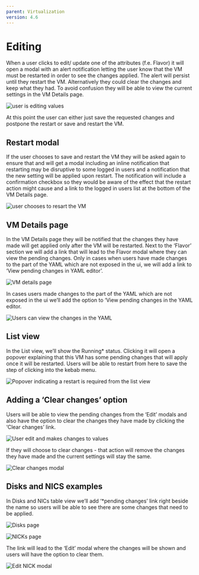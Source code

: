 ```yaml
---
parent: Virtualization
version: 4.6
---
```


# Editing

When a user clicks to edit/ update one of the attributes (f.e. Flavor) it will open a modal with an alert notification letting the user know that the VM must be restarted in order to see the changes applied. The alert will persist until they restart the VM.
Alternatively they could clear the changes and keep what they had.
To avoid confusion they will be able to view the current settings in the VM Details page.

![user is editing values](img/EditOriginal.png)

At this point the user can either just save the requested changes and postpone the restart or save and restart the VM.

## Restart modal

If the user chooses to save and restart the VM they will be asked again to ensure that and will get a modal including an inline notification that restarting may be disruptive to some logged in users and a notification that the new setting will be applied upon restart. The notification will include a confirmation checkbox so they would be aware of the effect that the restart action might cause and a link to the logged in users list at the bottom of the VM Details page.

![user chooses to resart the VM](img/RestartModal.png)

## VM Details page

In the VM Details page they will be notified that the changes they have made will get applied only after the VM will be restarted. 
Next to the ‘Flavor’ section we will add a link that will lead to the Flavor modal where they can view the pending changes.
Only in cases when users have made changes to the part of the YAML which are not exposed in the ui, we will add a link to ‘View pending changes in YAML editor’.

![VM details page](img/vm-details.png)

In cases users made changes to the part of the YAML which are not exposed in the ui we’ll add the option to ‘View pending changes in the YAML editor.

![Users can view the changes in the YAML](img/ViewYAML-editor.png)

## List view

In the List view, we’ll show the Running* status. Clicking it will open a popover explaining that this VM has some pending changes that will apply once it will be restarted.
Users will be able to restart from here to save the step of clicking into the kebab menu.

![Popover indicating a restart is required from the list view](img/ListView.png)

## Adding a ‘Clear changes’ option

Users will be able to view the pending changes from the ‘Edit’ modals and also have the option to clear the changes they have made by clicking the ‘Clear changes’ link.

![User edit and makes changes to values](img/Edit.png)

If they will choose to clear changes - that action will remove the changes they have made and the current settings will stay the same.

![Clear changes modal](img/ClearChanges2.png)

## Disks and NICS examples

In Disks and NICs table view we’ll add ‘*pending changes’ link right beside the name so users will be able to see there are some changes that need to be applied.

![Disks page](img/Disks.png)

![NICKs page](img/NICs.png)

The link will lead to the ‘Edit’ modal where the changes will be shown and users will have the option to clear them.

![Edit NICK modal](img/EditNIC.png)
